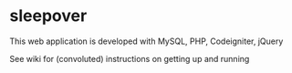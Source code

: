 sleepover
===============

This web application is developed with MySQL, PHP, Codeigniter, jQuery

See wiki for (convoluted) instructions on getting up and running